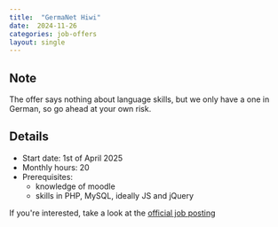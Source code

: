 ```yaml
---
title:  "GermaNet Hiwi"
date:  2024-11-26
categories: job-offers
layout: single
---
```

## Note
The offer says nothing about language skills, but we only have a one in German, so go ahead at your own risk.

## Details
* Start date: 1st of April 2025
* Monthly hours: 20
* Prerequisites:
    * knowledge of moodle
    * skills in PHP, MySQL, ideally JS and jQuery


If you're interested, take a look at the [official job posting](/files/jobs/Ausschreibung_Virtuelle%20Rhetorik_Technik-Tutor.pdf)
